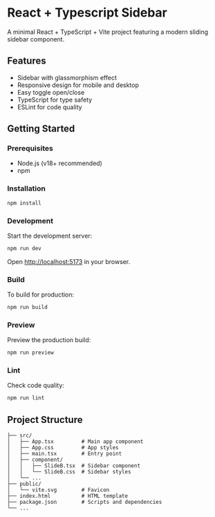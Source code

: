 # React + Typescript Sidebar 

A minimal React + TypeScript + Vite project featuring a modern sliding sidebar component.

## Features

- Sidebar with glassmorphism effect
- Responsive design for mobile and desktop
- Easy toggle open/close
- TypeScript for type safety
- ESLint for code quality

## Getting Started

### Prerequisites

- Node.js (v18+ recommended)
- npm

### Installation

```sh
npm install
```

### Development

Start the development server:

```sh
npm run dev
```

Open [http://localhost:5173](http://localhost:5173) in your browser.

### Build

To build for production:

```sh
npm run build
```

### Preview

Preview the production build:

```sh
npm run preview
```

### Lint

Check code quality:

```sh
npm run lint
```

## Project Structure

```
├── src/
│   ├── App.tsx         # Main app component
│   ├── App.css         # App styles
│   ├── main.tsx        # Entry point
│   ├── component/
│   │   ├── SlideB.tsx  # Sidebar component
│   │   └── SlideB.css  # Sidebar styles
│   └── ...
├── public/
│   └── vite.svg        # Favicon
├── index.html          # HTML template
├── package.json        # Scripts and dependencies
└── ...
```


